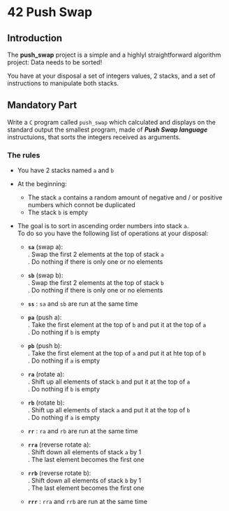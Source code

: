 # 42 Push Swap


## Introduction

The **push_swap**  project is a simple and a highlyl straightforward algorithm project: Data needs to be sorted!<br>

You have at your disposal a set of integers values, 2 stacks, and a set of instructions to manipulate both stacks.<br>

## Mandatory Part

Write a `C` program called `push_swap` which calculated and displays on the standard output the smallest program, made of ***Push Swap language*** instructuions, that sorts the integers received as arguments.

### The rules

- You have 2 stacks named `a` and `b`
- At the beginning:
	- The stack `a` contains a random amount of negative and / or positive numbers which connot be duplicated
	- The stack `b` is empty
- The goal is to sort in ascending order numbers into stack `a`.<br>
  To do so you have the following list of operations at your disposal:

	- **`sa`** (swap a):<br>
		. Swap the first 2 elements at the top of stack `a`<br>
		. Do nothing if there is only one or no elements<br>

	- **`sb`** (swap b):<br>
		. Swap the first 2 elements at the top of stack `b`<br>
		. Do nothing if there is only one or no elements<br>

	- **`ss`** : `sa` and `sb` are run at the same time

	- **`pa`** (push a):<br>
		. Take the first element at the top of `b` and put it at the top of `a`<br>
		. Do nothing if `b` is empty<br>

	- **`pb`** (push b):<br>
		. Take the first element at the top of `a` and put it at hte top of `b`<br>
		. Do nothing if `a` is empty<br>

	- **`ra`** (rotate a):<br>
		. Shift up all elements of stack `b` and put it at the top of `a`<br>
		. Do nothing if `b` is empty<br>

	- **`rb`** (rotate b):<br>
		. Shift up all elements of stack `a` and put it at the top of `b`<br>
		. Do nothing if `a` is empty<br>

	- **`rr`** : `ra` and `rb` are run at the same time

	- **`rra`** (reverse rotate a):<br>
		. Shift down all elements of stack `a` by 1<br>
		. The last element becomes the first one<br>

	- **`rrb`** (reverse rotate b):<br>
		. Shift down all elements of stack `b` by 1<br>
		. The last element becomes the first one<br>

	- **`rrr`** : `rra` and `rrb` are run at the same time